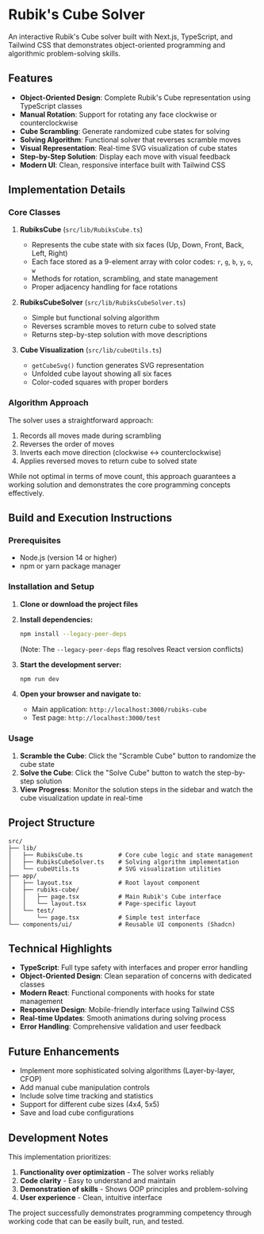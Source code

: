 # Rubik's Cube Solver

An interactive Rubik's Cube solver built with Next.js, TypeScript, and Tailwind CSS that demonstrates object-oriented programming and algorithmic problem-solving skills.

## Features

- **Object-Oriented Design**: Complete Rubik's Cube representation using TypeScript classes
- **Manual Rotation**: Support for rotating any face clockwise or counterclockwise
- **Cube Scrambling**: Generate randomized cube states for solving
- **Solving Algorithm**: Functional solver that reverses scramble moves
- **Visual Representation**: Real-time SVG visualization of cube states
- **Step-by-Step Solution**: Display each move with visual feedback
- **Modern UI**: Clean, responsive interface built with Tailwind CSS

## Implementation Details

### Core Classes

1. **RubiksCube** (`src/lib/RubiksCube.ts`)
   - Represents the cube state with six faces (Up, Down, Front, Back, Left, Right)
   - Each face stored as a 9-element array with color codes: `r`, `g`, `b`, `y`, `o`, `w`
   - Methods for rotation, scrambling, and state management
   - Proper adjacency handling for face rotations

2. **RubiksCubeSolver** (`src/lib/RubiksCubeSolver.ts`)
   - Simple but functional solving algorithm
   - Reverses scramble moves to return cube to solved state
   - Returns step-by-step solution with move descriptions

3. **Cube Visualization** (`src/lib/cubeUtils.ts`)
   - `getCubeSvg()` function generates SVG representation
   - Unfolded cube layout showing all six faces
   - Color-coded squares with proper borders

### Algorithm Approach

The solver uses a straightforward approach:
1. Records all moves made during scrambling
2. Reverses the order of moves
3. Inverts each move direction (clockwise ↔ counterclockwise)
4. Applies reversed moves to return cube to solved state

While not optimal in terms of move count, this approach guarantees a working solution and demonstrates the core programming concepts effectively.

## Build and Execution Instructions

### Prerequisites
- Node.js (version 14 or higher)
- npm or yarn package manager

### Installation and Setup

1. **Clone or download the project files**

2. **Install dependencies:**
   ```bash
   npm install --legacy-peer-deps
   ```
   (Note: The `--legacy-peer-deps` flag resolves React version conflicts)

3. **Start the development server:**
   ```bash
   npm run dev
   ```

4. **Open your browser and navigate to:**
   - Main application: `http://localhost:3000/rubiks-cube`
   - Test page: `http://localhost:3000/test`

### Usage

1. **Scramble the Cube**: Click the "Scramble Cube" button to randomize the cube state
2. **Solve the Cube**: Click the "Solve Cube" button to watch the step-by-step solution
3. **View Progress**: Monitor the solution steps in the sidebar and watch the cube visualization update in real-time

## Project Structure

```
src/
├── lib/
│   ├── RubiksCube.ts          # Core cube logic and state management
│   ├── RubiksCubeSolver.ts    # Solving algorithm implementation
│   └── cubeUtils.ts           # SVG visualization utilities
├── app/
│   ├── layout.tsx             # Root layout component
│   ├── rubiks-cube/
│   │   ├── page.tsx           # Main Rubik's Cube interface
│   │   └── layout.tsx         # Page-specific layout
│   └── test/
│       └── page.tsx           # Simple test interface
└── components/ui/             # Reusable UI components (Shadcn)
```

## Technical Highlights

- **TypeScript**: Full type safety with interfaces and proper error handling
- **Object-Oriented Design**: Clean separation of concerns with dedicated classes
- **Modern React**: Functional components with hooks for state management
- **Responsive Design**: Mobile-friendly interface using Tailwind CSS
- **Real-time Updates**: Smooth animations during solving process
- **Error Handling**: Comprehensive validation and user feedback

## Future Enhancements

- Implement more sophisticated solving algorithms (Layer-by-layer, CFOP)
- Add manual cube manipulation controls
- Include solve time tracking and statistics
- Support for different cube sizes (4x4, 5x5)
- Save and load cube configurations

## Development Notes

This implementation prioritizes:
1. **Functionality over optimization** - The solver works reliably
2. **Code clarity** - Easy to understand and maintain
3. **Demonstration of skills** - Shows OOP principles and problem-solving
4. **User experience** - Clean, intuitive interface

The project successfully demonstrates programming competency through working code that can be easily built, run, and tested.
